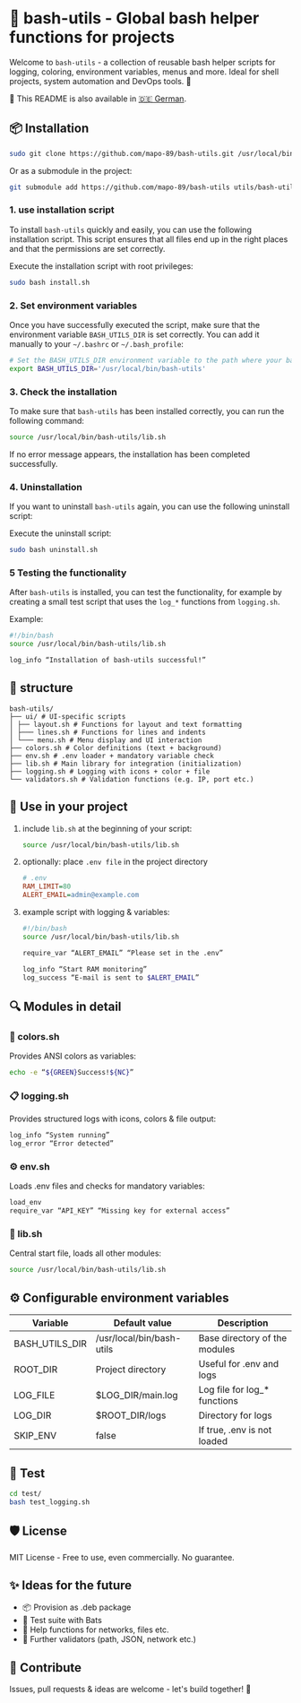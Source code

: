 # 🧰 bash-utils - Global bash helper functions for projects

Welcome to `bash-utils` - a collection of reusable bash helper scripts for logging, coloring, environment variables, menus and more. Ideal for shell projects, system automation and DevOps tools. 🚀

📖 This README is also available in [🇩🇪 German](README.de.md).

## 📦 Installation

```bash
sudo git clone https://github.com/mapo-89/bash-utils.git /usr/local/bin/bash-utils
```

Or as a submodule in the project:

```bash
git submodule add https://github.com/mapo-89/bash-utils utils/bash-utils
```

### 1. use **installation script**

To install `bash-utils` quickly and easily, you can use the following installation script. This script ensures that all files end up in the right places and that the permissions are set correctly.

Execute the installation script with root privileges:

```bash
sudo bash install.sh
```

### 2. **Set environment variables**

Once you have successfully executed the script, make sure that the environment variable `BASH_UTILS_DIR` is set correctly. You can add it manually to your `~/.bashrc` or `~/.bash_profile`:

```bash
# Set the BASH_UTILS_DIR environment variable to the path where your bash-utils are located.
export BASH_UTILS_DIR='/usr/local/bin/bash-utils'
```

### 3. **Check the installation**

To make sure that `bash-utils` has been installed correctly, you can run the following command:

```bash
source /usr/local/bin/bash-utils/lib.sh
```

If no error message appears, the installation has been completed successfully.

### 4. **Uninstallation**
If you want to uninstall `bash-utils` again, you can use the following uninstall script:

Execute the uninstall script:

```bash
sudo bash uninstall.sh
```

### 5 **Testing the functionality**
After `bash-utils` is installed, you can test the functionality, for example by creating a small test script that uses the `log_*` functions from `logging.sh`.

Example:

```bash
#!/bin/bash
source /usr/local/bin/bash-utils/lib.sh

log_info “Installation of bash-utils successful!”
```

## 📁 structure
```
bash-utils/
├── ui/ # UI-specific scripts
│ ├── layout.sh # Functions for layout and text formatting
│ ├─── lines.sh # Functions for lines and indents
│ └─── menu.sh # Menu display and UI interaction
├── colors.sh # Color definitions (text + background)
├── env.sh # .env loader + mandatory variable check
├── lib.sh # Main library for integration (initialization)
├── logging.sh # Logging with icons + color + file
└── validators.sh # Validation functions (e.g. IP, port etc.)
```

## 🚀 Use in your project
1. include `lib.sh` at the beginning of your script:
    ```bash
    source /usr/local/bin/bash-utils/lib.sh
    ```
2. optionally: place `.env file` in the project directory
    ```ini
    # .env
    RAM_LIMIT=80
    ALERT_EMAIL=admin@example.com
    ```
3. example script with logging & variables:
    ```bash
    #!/bin/bash
    source /usr/local/bin/bash-utils/lib.sh

    require_var “ALERT_EMAIL” “Please set in the .env”

    log_info “Start RAM monitoring”
    log_success “E-mail is sent to $ALERT_EMAIL”
    ```


## 🔍 Modules in detail

### 🎨 colors.sh
Provides ANSI colors as variables:
```bash
echo -e “${GREEN}Success!${NC}”
```

### 📋 logging.sh
Provides structured logs with icons, colors & file output:
```bash
log_info “System running”
log_error “Error detected”
```

### ⚙ env.sh
Loads .env files and checks for mandatory variables:
```bash
load_env
require_var “API_KEY” “Missing key for external access”
```

### 🧩 lib.sh
Central start file, loads all other modules:
```bash
source /usr/local/bin/bash-utils/lib.sh
```

## ⚙ Configurable environment variables

| Variable | Default value | Description |
|-----------------|-----------------------------------|-----------------------------------------------|
| BASH_UTILS_DIR | /usr/local/bin/bash-utils | Base directory of the modules |
| ROOT_DIR | Project directory | Useful for .env and logs |
| LOG_FILE | $LOG_DIR/main.log | Log file for log_* functions |
| LOG_DIR | $ROOT_DIR/logs | Directory for logs |
| SKIP_ENV | false | If true, .env is not loaded |

## 🧪 Test
```bash
cd test/
bash test_logging.sh
```

## 🛡 License
MIT License - Free to use, even commercially. No guarantee.

## ✨ Ideas for the future
- 📦 Provision as .deb package
- 🧪 Test suite with Bats
- 🧠 Help functions for networks, files etc.
- 🔐 Further validators (path, JSON, network etc.)

## 🤝 Contribute
Issues, pull requests & ideas are welcome - let's build together! 🚀